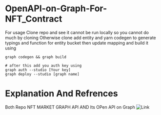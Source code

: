 # OpenAPI-on-Graph-For-NFT_Contract
For usage Clone repo and see it cannot be run locally so you cannot do much by cloning 
Otherwise clone add entity and yarn codegen to generate typings and function for entity bucket then update mapping and build it using 
```shell
graph codegen && graph build

# after this add you auth key using
graph auth --studio [Your key]
graph deploy --studio [graph name]
```
# Explanation And Refrences
Both Repo NFT MARKET GRAPH API
AND Its OPen API on Graph
![Link](ttps://docs.google.com/document/d/1L5C7Ly7nvcoPwnWULtajUgpR1XLgRdGx4NAq2zKqqjw/edit?usp=sharing)
